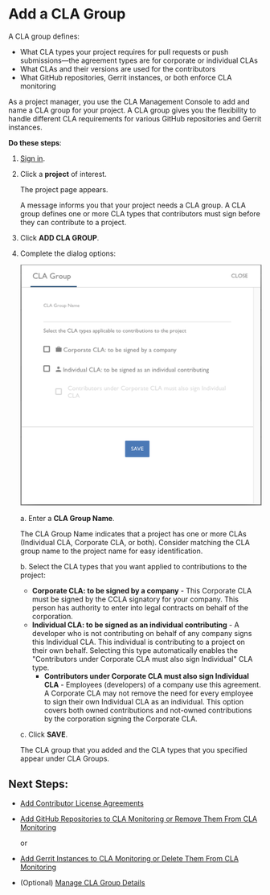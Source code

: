 # Add a CLA Group

A CLA group defines:

* What CLA types your project requires for pull requests or push submissions—the agreement types are for corporate or individual CLAs
* What CLAs and their versions are used for the contributors
* What GitHub repositories, Gerrit instances, or both enforce CLA monitoring

As a project manager, you use the CLA Management Console to add and name a CLA group for your project. A CLA group gives you the flexibility to handle different CLA requirements for various GitHub repositories and Gerrit instances.

**Do these steps**:

1. [Sign in](sign-in-to-the-cla-management-console.md).
2. Click a **project** of interest.

   The project page appears.

   A message informs you that your project needs a CLA group. A CLA group defines one or more CLA types that contributors must sign before they can contribute to a project.

3. Click **ADD CLA GROUP**.
4. Complete the dialog options:

   ![CLA CLA Group](../../.gitbook/assets/cla-cla-group.png)

   a. Enter a **CLA Group Name**.

   The CLA Group Name indicates that a project has one or more CLAs \(Individual CLA, Corporate CLA, or both\). Consider matching the CLA group name to the project name for easy identification.

   b. Select the CLA types that you want applied to contributions to the project:

   * **Corporate CLA: to be signed by a company** - This Corporate CLA must be signed by the CCLA signatory for your company. This person has authority to enter into legal contracts on behalf of the corporation.
   * **Individual CLA: to be signed as an individual contributing** - A developer who is not contributing on behalf of any company signs this Individual CLA. This individual is contributing to a project on their own behalf. Selecting this type automatically enables the "Contributors under Corporate CLA must also sign Individual" CLA type.
     * **Contributors under Corporate CLA must also sign Individual CLA** - Employees \(developers\) of a company use this agreement. A Corporate CLA may not remove the need for every employee to sign their own Individual CLA as an individual. This option covers both owned contributions and not-owned contributions by the corporation signing the Corporate CLA.

   c. Click **SAVE**.

   The CLA group that you added and the CLA types that you specified appear under CLA Groups.

## Next Steps:

* [Add Contributor License Agreements](https://app.gitbook.com/@lf-docs-linux-foundation/s/easycla/getting-started/project-managers/add-contributor-license-agreements)
* [Add GitHub Repositories to CLA Monitoring or Remove Them From CLA Monitoring](add-github-repositories-to-cla-monitoring-or-remove-them-from-cla-monitoring.md)

  or

* [Add Gerrit Instances to CLA Monitoring or Delete Them From CLA Monitoring](https://app.gitbook.com/@lf-docs-linux-foundation/s/easycla/getting-started/project-managers/add-gerrit-instances-to-cla-monitoring-or-delete-them-from-cla-monitoring)
* \(Optional\) [Manage CLA Group Details](manage-cla-group-details.md)

